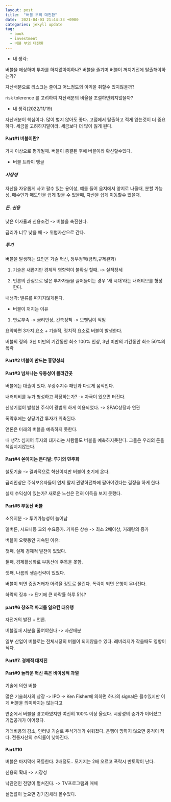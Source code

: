 ```yaml
---
layout: post
title:  "버블 부의 대전환"
date:  2021-04-03 21:44:33 +0900 
categories: jekyll update
tag:
  - book
  - investment
  - 버블 부의 대전환
---
```


* 내 생각:

버블을 에상하며 투자를 하지않아야하나? 버블을 즐기며 버블이 꺼지기전에 탈출해야하는가?

자산배분으로 리스크는 줄이고 어느정도의 이익을 취할수 있지않을까?

risk tolerence 를 고려하여 자산배분의 비율을 조절하면되지않을까?

* 내 생각(2022/11/19)

자산배분이 핵심이다. 많이 벌지 않아도 좋다. 고점에서 탈출하고 적게 잃는것이 더 중요하다.
세금을 고려하지말아라. 세금보다 더 많이 잃게 된다.


#### Part#1 버블이란?

가치 이상으로 평가될때. 버블이 종결된 후에 버블이라 확신할수있다.

* 버블 트라이 앵글

##### 시장성

자산을 자유롭게 사고 팔수 있는 용이성, 예를 들어 음지에서 양지로 나올때, 분할 가능성, 매수인과 매도인을 쉽게 찾을 수 있을때, 자산을 쉽게 이동할수 있을때. 

##### 돈. 신용

낮은 이자율과 신용조건 -> 버블을 촉진한다.

금리가 너무 낮을 때 -> 위험자산으로 간다.

##### 투기

버블을 발생하는 요인은 기술 혁신, 정부정책(금리,규제완화)

1) 기술은 새롭지만 경제적 영향력이 불확실 할때. -> 실적장세

2) 언론의 관심으로 많은 투자자들을 끌어들이는 경우 '새 시대'라는 내러티브를 형성한다.

내생각: 벨류를 따지지않게된다.

* 버블이 꺼지는 이유

1) 연료부족 -> 금리인상, 긴축정책 -> 모멘텀이 꺽임

요약하면 3가지 요소 + 기술적, 정치적 요소로 버블이 발생한다.

버블의 정의: 3년 미만의 기간동안 최소 100% 인상, 3년 미만의 기간동안 최소 50%의 폭락

#### Part#2 버블이 만드는 흥망성쇠

#### Part#3 넘처나는 유동성이 몰려간곳

버블에는 대출이 있다. 우랑주지수 패턴과 다르게 움직인다.

내러티비를 누가 형성하고 확장하는가? -> 자극이 있으면 터진다.

신생기업이 발행한 주식이 광범위 하게 이용되었다. -> SPAC상장과 연관

폭락후에는 상당기간 투자가 위축된다.

언론은 미래의 버블을 예측하지 못한다.

내 생각: 심지어 투자의 대가라는 사람들도 버블을 예측하지못한다. 그들은 우리의 돈을 책임지지않는다.

#### Part#4 쏟아지는 돈다발: 투기의 민주화

철도기술 -> 결과적으로 혁신이지만 버블이 초기에 온다.

금리인상은 주식보유자들이 언제 팔지 관망하던차에 팔아야겠다는 결정을 하게 한다.

실제 수익성이 있는가? 새로운 노선은 전혀 이득을 보지 못했다.

#### Part#5 부동산 버블

소유지분 -> 투기가능성이 늘어남

멜버른, 시드니등 교외 수요증가.
가파른 상승 -> 최소 2배이상, 거래량의 증가

버블이 오랫동안 지속된 이유:

첫째, 실제 경제적 발전이 있었다.

둘째, 경제활성화로 부동산에 주목을 못함.

셋째, 나름의 생존전략이 있었다.

버블이 되면 증권거래가 어려울 정도로 몰린다. 폭락이 되면 은행이 무너진다.

하락의 징후 -> 단기에 큰 하락률 하루 5%?

#### part#6 창조적 파괴를 일으킨 대유행

자전거의 발전 + 언론.

버블일때 지분을 줄여야한다 -> 자산배분

일부 산업이 버블로는 전체시장의 버블이 되지않을수 있다. 레버리지가 작을때도 영향이 적다.

#### Part#7. 경제적 대지진

#### Part#9 놀라운 혁신 혹은 비이성적 과열

기술에 의한 버블

많은 기술회사의 상장 -> IPO -> Ken Fisher에 의하면 하나의 signal은 될수있지만 이게 버블을 의미하지는 않는다고

연준에서 버블을 경고하였지만 여전히 100% 이상 올랐다. 시장성의 증가가 이어졌고 기업공개가 이어졌다.

거래비용의 감소, 인터넷 기술로 주식거래가 쉬워졌다. 은행이 망하지 않으면 충격이 적다. 전통자산의 수익률이 낮아진다.

#### Part#10

버블은 마지막에 폭등한다. 2배정도..  모기지는 2배 오르고 폭락시 반토막이 난다.

신용의 확대 -> 시장성

낙관전인 전망이 펼쳐진다. -> TV프로그램과 매체

실업률이 높으면 경기침체라 볼수있다.

